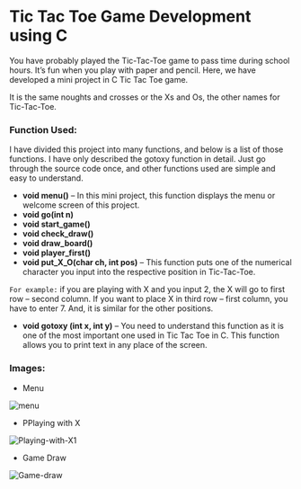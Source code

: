 # Tic Tac Toe Game Development using C

You have probably played the Tic-Tac-Toe game to pass time during school hours. It’s fun when you play with paper and pencil. Here, we have developed a mini project in C Tic Tac Toe game.

It is the same noughts and crosses or the Xs and Os, the other names for Tic-Tac-Toe.

### Function Used:

I have divided this project into many functions, and below is a list of those functions. 
I have only described the gotoxy function in detail. 
Just go through the source code once, and other functions used are simple and easy to understand.


- **void menu()** – In this mini project, this function displays the menu or welcome screen of this project. 
- **void go(int n)**
- **void start_game()**
- **void check_draw()**
- **void draw_board()**
- **void player_first()**
- **void put_X_O(char ch, int pos)** – This function puts one of the numerical character you input into the respective position in Tic-Tac-Toe. 

`For example:`
if you are playing with X and you input 2, the X will go to first row – second column. 
If you want to place X in third row – first column, you have to enter 7.
And, it is similar for the other positions.

- **void gotoxy (int x, int y)** – You need to understand this function as it is one of the most important one used in Tic Tac Toe in C.
  This function allows you to print text in any place of the screen. 

### Images:

- Menu

![menu](https://user-images.githubusercontent.com/79866006/233813434-7e21db30-c100-4df6-b323-a50a7352a979.png)

- PPlaying with X

![Playing-with-X1](https://user-images.githubusercontent.com/79866006/233813448-d2ff3ac9-f4aa-4680-9497-e8775f0f78e3.png)

- Game Draw

![Game-draw](https://user-images.githubusercontent.com/79866006/233813454-5bb3e78e-350b-42a8-a97d-40becec90079.png)

